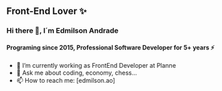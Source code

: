 ## Front-End Lover ✨
### Hi there 👋, I´m Edmilson Andrade

#### Programing since 2015, Professional Software Developer for 5+ years ⚡

- 🔭 I’m currently working as FrontEnd Developer at Planne
- 💬 Ask me about coding, economy, chess...
- 📫 How to reach me: [edmilson.ao]
